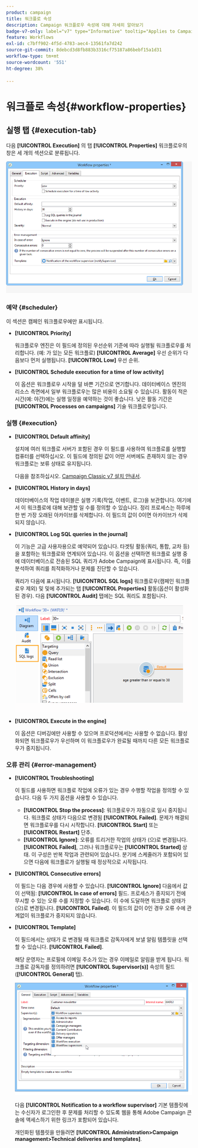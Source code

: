 ```yaml
---
product: campaign
title: 워크플로 속성
description: Campaign 워크플로우 속성에 대해 자세히 알아보기
badge-v7-only: label="v7" type="Informative" tooltip="Applies to Campaign Classic v7 only"
feature: Workflows
exl-id: c7bff902-4f5d-4783-aec4-13561fa7d242
source-git-commit: 8debcd3d8fb883b3316cf75187a86bebf15a1d31
workflow-type: tm+mt
source-wordcount: '551'
ht-degree: 38%

---
```


# 워크플로 속성{#workflow-properties}



## 실행 탭 {#execution-tab}

다음 **[!UICONTROL Execution]** 의 탭 **[!UICONTROL Properties]** 워크플로우의 창은 세 개의 섹션으로 분류됩니다.

![](assets/wf_execution_tab.png)

### 예약 {#scheduler}

이 섹션은 캠페인 워크플로우에만 표시됩니다.

* **[!UICONTROL Priority]**

   워크플로우 엔진은 이 필드에 정의된 우선순위 기준에 따라 실행될 워크플로우를 처리합니다. (예: 가 있는 모든 워크플로) **[!UICONTROL Average]** 우선 순위가 다음보다 먼저 실행됩니다. **[!UICONTROL Low]** 우선 순위.

* **[!UICONTROL Schedule execution for a time of low activity]**

   이 옵션은 워크플로우 시작을 덜 바쁜 기간으로 연기합니다. 데이터베이스 엔진의 리소스 측면에서 일부 워크플로우는 많은 비용이 소요될 수 있습니다. 활동이 적은 시간(예: 야간)에는 실행 일정을 예약하는 것이 좋습니다. 낮은 활동 기간은 **[!UICONTROL Processes on campaigns]** 기술 워크플로우입니다.

### 실행 {#execution}

* **[!UICONTROL Default affinity]**

   설치에 여러 워크플로 서버가 포함된 경우 이 필드를 사용하여 워크플로를 실행할 컴퓨터를 선택하십시오. 이 필드에 정의된 값이 어떤 서버에도 존재하지 않는 경우 워크플로는 보류 상태로 유지됩니다.

   다음을 참조하십시오. [Campaign Classic v7 설치 안내서](../../installation/using/configuring-campaign-server.md#high-availability-workflows-and-affinities).

* **[!UICONTROL History in days]**

   데이터베이스의 작업 테이블은 실행 기록(작업, 이벤트, 로그)을 보관합니다. 여기에서 이 워크플로에 대해 보관할 일 수를 정의할 수 있습니다. 정리 프로세스는 하루에 한 번 가장 오래된 아카이브를 삭제합니다. 이 필드의 값이 0이면 아카이브가 삭제되지 않습니다.

* **[!UICONTROL Log SQL queries in the journal]**

   이 기능은 고급 사용자용으로 예약되어 있습니다. 타겟팅 활동(쿼리, 통합, 교차 등)을 포함하는 워크플로와 연계되어 있습니다. 이 옵션을 선택하면 워크플로 실행 중에 데이터베이스로 전송된 SQL 쿼리가 Adobe Campaign에 표시됩니다. 즉, 이를 분석하여 쿼리를 최적화하거나 문제를 진단할 수 있습니다.

   쿼리가 다음에 표시됩니다. **[!UICONTROL SQL logs]** 워크플로우(캠페인 워크플로우 제외) 및 및에 추가되는 탭 **[!UICONTROL Properties]** 활동(옵션이 활성화된 경우). 다음 **[!UICONTROL Audit]** 탭에는 SQL 쿼리도 포함됩니다.

   ![](assets/wf_tab_log_sql.png)

* **[!UICONTROL Execute in the engine]**

   이 옵션은 디버깅에만 사용할 수 있으며 프로덕션에서는 사용할 수 없습니다. 활성화되면 워크플로우가 우선하며 이 워크플로우가 완료될 때까지 다른 모든 워크플로우가 중지됩니다.

### 오류 관리 {#error-management}

* **[!UICONTROL Troubleshooting]**

   이 필드를 사용하면 워크플로 작업에 오류가 있는 경우 수행할 작업을 정의할 수 있습니다. 다음 두 가지 옵션을 사용할 수 있습니다.

   * **[!UICONTROL Stop the process]**: 워크플로우가 자동으로 일시 중지됩니다. 워크플로 상태가 다음으로 변경됨 **[!UICONTROL Failed]**. 문제가 해결되면 워크플로우를 다시 시작합니다. **[!UICONTROL Start]** 또는 **[!UICONTROL Restart]** 단추.
   * **[!UICONTROL Ignore]**: 오류를 트리거한 작업의 상태가 (으)로 변경됩니다. **[!UICONTROL Failed]**, 그러나 워크플로우는 **[!UICONTROL Started]** 상태. 이 구성은 반복 작업과 관련되어 있습니다. 분기에 스케줄러가 포함되어 있으면 다음에 워크플로가 실행될 때 정상적으로 시작됩니다.

* **[!UICONTROL Consecutive errors]**

   이 필드는 다음 경우에 사용할 수 있습니다. **[!UICONTROL Ignore]** 다음에서 값이 선택됨: **[!UICONTROL In case of errors]** 필드. 프로세스가 중지되기 전에 무시할 수 있는 오류 수를 지정할 수 있습니다. 이 수에 도달하면 워크플로 상태가 (으)로 변경됩니다. **[!UICONTROL Failed]**. 이 필드의 값이 0인 경우 오류 수에 관계없이 워크플로가 중지되지 않습니다.

* **[!UICONTROL Template]**

   이 필드에서는 상태가 로 변경될 때 워크플로 감독자에게 보낼 알림 템플릿을 선택할 수 있습니다. **[!UICONTROL Failed]**.

   해당 운영자는 프로필에 이메일 주소가 있는 경우 이메일로 알림을 받게 됩니다. 워크플로 감독자를 정의하려면 **[!UICONTROL Supervisor(s)]** 속성의 필드(**[!UICONTROL General]** 탭).

   ![](assets/wf-properties_select-supervisors.png)

   다음 **[!UICONTROL Notification to a workflow supervisor]** 기본 템플릿에는 수신자가 로그인한 후 문제를 처리할 수 있도록 웹을 통해 Adobe Campaign 콘솔에 액세스하기 위한 링크가 포함되어 있습니다.

   개인화된 템플릿을 만들려면 **[!UICONTROL Administration>Campaign management>Technical deliveries and templates]**.
